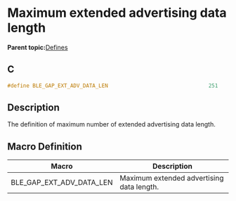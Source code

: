# Maximum extended advertising data length

**Parent topic:**[Defines](GUID-FB430BFE-A9A9-473D-A588-1240BBD25ADD.md)

## C

```c
#define BLE_GAP_EXT_ADV_DATA_LEN                                251
```

## Description

The definition of maximum number of extended advertising data length.

## Macro Definition

|Macro|Description|
|-----|-----------|
|BLE\_GAP\_EXT\_ADV\_DATA\_LEN|Maximum extended advertising data length.|

